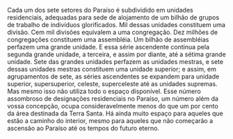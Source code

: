 ﻿Cada um dos sete setores do Paraíso é subdividido em unidades residenciais, adequadas para sede de alojamento de um bilhão de grupos de trabalho de indivíduos glorificados. Mil dessas unidades constituem uma divisão. Cem mil divisões equivalem a uma congregação. Dez milhões de congregações constituem uma assembléia. Um bilhão de assembléias perfazem uma grande unidade. E essa série ascendente continua pela segunda grande unidade, a terceira, e assim por diante, até a sétima grande unidade. Sete das grandes unidades perfazem as unidades mestras, e sete dessas unidades mestras constituem uma unidade superior; e assim, em agrupamentos de sete, as séries ascendentes se expandem para unidade superior, supersuperior, celeste, superceleste até as unidades supremas. Mas mesmo isso não utiliza todo o espaço disponível. Esse número assombroso de designações residenciais no Paraíso, um número além da vossa concepção, ocupa consideravelmente menos do que um por cento da área destinada da Terra Santa. Há ainda muito espaço para aqueles que estão a caminho do interior, mesmo para aqueles que não começarão a ascensão ao Paraíso até os tempos do futuro eterno.<BR>